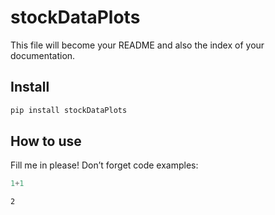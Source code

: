 stockDataPlots
================

<!-- WARNING: THIS FILE WAS AUTOGENERATED! DO NOT EDIT! -->

This file will become your README and also the index of your
documentation.

## Install

``` sh
pip install stockDataPlots
```

## How to use

Fill me in please! Don’t forget code examples:

``` python
1+1
```

    2
